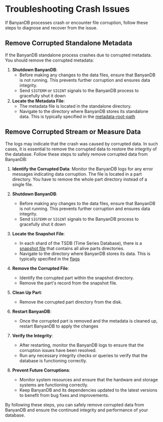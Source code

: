 ﻿# Troubleshooting Crash Issues

If BanyanDB processes crash or encounter file corruption, follow these steps to diagnose and recover from the issue.

## Remove Corrupted Standalone Metadata

If the BanyanDB standalone process crashes due to corrupted metadata. You should remove the corrupted metadata:

1. **Shutdown BanyanDB**:
   - Before making any changes to the data files, ensure that BanyanDB is not running. This prevents further corruption and ensures data integrity.
   - Send `SIGTERM` or `SIGINT` signals to the BanyanDB process to gracefully shut it down
2. **Locate the Metadata File**:
   - The metadata file is located in the standalone directory.
   - Navigate to the directory where BanyanDB stores its standalone data. This is typically specified in the [metadata-root-path](../configuration.md#data--storage)

## Remove Corrupted Stream or Measure Data

The logs may indicate that the crash was caused by corrupted data. In such cases, it is essential to remove the corrupted data to restore the integrity of the database. Follow these steps to safely remove corrupted data from BanyanDB:

1. **Identify the Corrupted Data**:
   Monitor the BanyanDB logs for any error messages indicating data corruption. The file is located in a part directory. You have to remove the whole part directory instead of a single file.

2. **Shutdown BanyanDB**:
   - Before making any changes to the data files, ensure that BanyanDB is not running. This prevents further corruption and ensures data integrity.
   - Send `SIGTERM` or `SIGINT` signals to the BanyanDB process to gracefully shut it down

3. **Locate the Snapshot File**:
   - In each shard of the TSDB (Time Series Database), there is a [snapshot file](../../concept/tsdb.md#shard) that contains all alive parts directories.
   - Navigate to the directory where BanyanDB stores its data. This is typically specified in the [flags](../configuration.md)

4. **Remove the Corrupted File**:
   - Identify the corrupted part within the snapshot directory.
   - Remove the part's record from the snapshot file.

5. **Clean Up Part**:
   - Remove the corrupted part directory from the disk.

6. **Restart BanyanDB**:
   - Once the corrupted part is removed and the metadata is cleaned up, restart BanyanDB to apply the changes

7. **Verify the Integrity**:
   - After restarting, monitor the BanyanDB logs to ensure that the corruption issues have been resolved.
   - Run any necessary integrity checks or queries to verify that the database is functioning correctly.

8. **Prevent Future Corruptions**:
   - Monitor system resources and ensure that the hardware and storage systems are functioning correctly.
   - Keep BanyanDB and its dependencies updated to the latest versions to benefit from bug fixes and improvements.

By following these steps, you can safely remove corrupted data from BanyanDB and ensure the continued integrity and performance of your database.